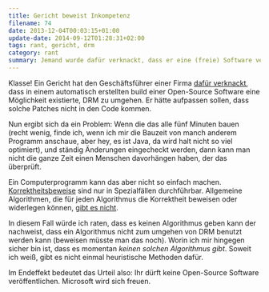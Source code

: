 ```yaml
---
title: Gericht beweist Inkompetenz
filename: 74
date: 2013-12-04T00:03:15+01:00
update-date: 2014-09-12T01:28:31+02:00
tags: rant, gericht, drm
category: rant
summary: Jemand wurde dafür verknackt, dass er eine (freie) Software veröffentlicht hat, in die eine dritte Partei code zum Umgehen von DRM eingebaut hat.
---
```


Klasse! Ein Gericht hat den Geschäftsführer einer Firma [dafür verknackt](http://www.golem.de/news/streaming-video-gericht-macht-geschaeftsfuehrer-fuer-jdownloader2-haftbar-1312-103129.html), dass in einem automatisch erstellten build einer Open\-Source Software eine Möglichkeit existierte, DRM zu umgehen. Er hätte aufpassen sollen, dass solche Patches nicht in den Code kommen.

Nun ergibt sich da ein Problem: Wenn die das alle fünf Minuten bauen (recht wenig, finde ich, wenn ich mir die Bauzeit von manch anderem Programm anschaue, aber hey, es ist Java, da wird halt nicht so viel optimiert), und ständig Änderungen eingecheckt werden, dann kann man nicht die ganze Zeit einen Menschen davorhängen haben, der das überprüft.

Ein Computerprogramm kann das aber nicht so einfach machen. [Korrektheitsbeweise](https://de.wikipedia.org/wiki/Korrektheitsbeweis#Informatik) sind nur in Spezialfällen durchführbar. Allgemeine Algorithmen, die für jeden Algorithmus die Korrektheit beweisen oder widerlegen können, [gibt es nicht](http://de.wikipedia.org/wiki/G%C3%B6delscher_Unvollst%C3%A4ndigkeitssatz).

In diesem Fall würde ich raten, dass es keinen Algorithmus geben kann der nachweist, dass ein Algorithmus nicht zum umgehen von DRM benutzt werden kann (beweisen müsste man das noch). Worin ich mir hingegen sicher bin ist, dass es momentan *keinen solchen Algorithmus gibt*. Soweit ich weiß, gibt es nicht einmal heuristische Methoden dafür.

Im Endeffekt bedeutet das Urteil also: Ihr dürft keine Open\-Source Software veröffentlichen. Microsoft wird sich freuen.
